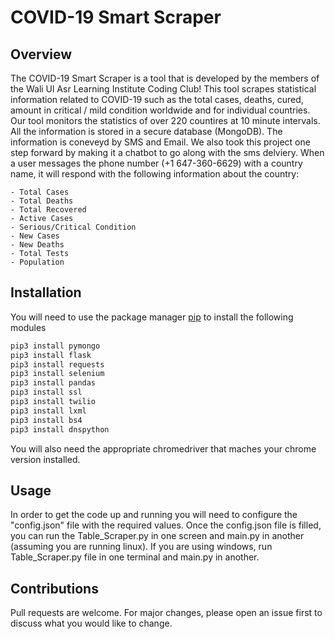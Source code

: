 # COVID-19 Smart Scraper

## Overview
The COVID-19 Smart Scraper is a tool that is developed by the members of the Wali Ul Asr Learning Institute Coding Club! This tool scrapes statistical information related to COVID-19 such as the total cases, deaths, cured, amount in critical / mild condition worldwide and for individual countries. Our tool monitors the statistics of over 220 countires at 10 minute intervals. All the information is stored in a secure database (MongoDB). The information is coneveyd by SMS and Email. We also took this project one step forward by making it a chatbot to go along with the sms delviery. When a user messages the phone number (+1 647-360-6629) with a country name, it will respond with the following information about the country:
    
    - Total Cases
    - Total Deaths
    - Total Recovered
    - Active Cases
    - Serious/Critical Condition
    - New Cases
    - New Deaths
    - Total Tests
    - Population

## Installation

You will need to use the package manager [pip](https://pip.pypa.io/en/stable/) to install the following modules

```bash
pip3 install pymongo
pip3 install flask
pip3 install requests
pip3 install selenium
pip3 install pandas
pip3 install ssl
pip3 install twilio
pip3 install lxml
pip3 install bs4
pip3 install dnspython
```

You will also need the appropriate chromedriver that maches your chrome version installed. 

## Usage

In order to get the code up and running you will need to configure the "config.json" file with the required values. Once the config.json file is filled, you can run the Table_Scraper.py in one screen and main.py in another (assuming you are running linux). If you are using windows, run Table_Scraper.py file in one terminal and main.py in another.

## Contributions

Pull requests are welcome. For major changes, please open an issue first to discuss what you would like to change.

